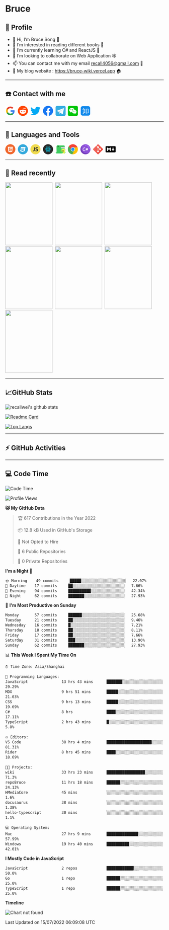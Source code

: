 # Bruce

## 🦁️ Profile

- 👋 Hi, I’m Bruce Song 🦁️
- 👀 I’m interested in reading different books 📖
- 🌱 I’m currently learning C# and ReactJS 🚀
- 💞️ I’m looking to collaborate on Web Application 🕸️
- 📫 You can contact me with my email recall4056@gmail.com 📮
- 📖 My blog website : https://bruce-wiki.vercel.app 🏠

---

## ☎️ Contact with me

<img height="32" width="32" src="/img/google.png"/>&nbsp;
<img height="32" width="32" src="/img/reddit.png"/>&nbsp;
<img height="32" width="32" src="/img/twitter.png"/>&nbsp;
<img height="32" width="32" src="/img/facebook.png"/>&nbsp;
<a href="https://t.me/recallwei" target="_blank" rel="noreferrer noopener"><img height="32" width="32" src="/img/telegram.png"/></a>&nbsp;
<img height="32" width="32" src="/img/wechat.png"/>&nbsp;
<img height="32" width="32" src="/img/zhihu.png"/>&nbsp;

---

## 🚀 Languages and Tools

<a href="https://bruce-wiki.vercel.app/docs/html" target="_blank" rel="noreferrer noopener"><img height="32" width="32" src="/img/html.png"/></a>&nbsp;
<a href="https://bruce-wiki.vercel.app/docs/css" target="_blank" rel="noreferrer noopener"><img height="32" width="32" src="/img/css.png"/></a>&nbsp;
<a href="https://bruce-wiki.vercel.app/docs/javascript" target="_blank" rel="noreferrer noopener"><img height="32" width="32" src="/img/javascript.png"/></a>&nbsp;
<a href="https://bruce-wiki.vercel.app/docs/react" target="_blank" rel="noreferrer noopener"><img height="32" width="32" src="/img/react.png"/></a>&nbsp;
<a href="https://bruce-wiki.vercel.app/docs/docusaurus" target="_blank" rel="noreferrer noopener"><img height="32" width="32" src="/img/docusaurus.png"/></a>&nbsp;
<img height="32" width="32" src="/img/chrome.png"/>&nbsp;
<a href="https://bruce-wiki.vercel.app/docs/csharp" target="_blank" rel="noreferrer noopener"><img height="32" width="32" src="/img/csharp.png"/></a>&nbsp;
<img height="32" width="32" src="/img/git.png"/>&nbsp;
<a href="https://bruce-wiki.vercel.app/docs/markdown" target="_blank" rel="noreferrer noopener"><img height="32" width="32" src="/img/markdown.png"/></a>&nbsp;

---

## 📖 Read recently

<img height="200" width="150" src="https://img9.doubanio.com/view/subject/s/public/s27283822.jpg"/>&nbsp;
<img height="200" width="150" src="https://img9.doubanio.com/view/subject/l/public/s33524212.jpg"/>&nbsp;
<img height="200" width="150" src="https://img9.doubanio.com/view/subject/m/public/s33460221.jpg"/>&nbsp;
<img height="200" width="150" src="https://img3.doubanio.com/view/subject/l/public/s8958650.jpg"/>&nbsp;
<img height="200" width="150" src="https://img9.doubanio.com/view/subject/l/public/s33703494.jpg"/>&nbsp;
<img height="200" width="150" src="https://img3.doubanio.com/view/subject/l/public/s29820180.jpg"/>&nbsp;
<img height="200" width="150" src="https://img9.doubanio.com/view/subject/l/public/s11329547.jpg"/>&nbsp;

---

## 📈GitHub Stats

![recallwei's github stats](https://github-readme-stats.vercel.app/api?username=recallwei&show_icons=true&theme=dracula&count_private=true&include_all_commits)

<!---
repository 卡片
--->

[![Readme Card](https://github-readme-stats.vercel.app/api/pin/?username=recallwei&repo=recallwei&theme=dracula)](https://github.com/recallwei/daily)

<!---
repository 常用语言 layout=compact（紧凑布局）
--->

[![Top Langs](https://github-readme-stats.vercel.app/api/top-langs/?username=recallwei&layout=compact&theme=dracula)](https://github.com/recallwei/daily)

---

## ⚡️ GitHub Activities

<!--START_SECTION:activity-->

<!--END_SECTION:activity-->

---

## 💻 Code Time

<!--START_SECTION:waka-->
![Code Time](http://img.shields.io/badge/Code%20Time-0%20secs-blue)

![Profile Views](http://img.shields.io/badge/Profile%20Views-10-blue)

**🐱 My GitHub Data** 

> 🏆 617 Contributions in the Year 2022
 > 
> 📦 12.8 kB Used in GitHub's Storage 
 > 
> 🚫 Not Opted to Hire
 > 
> 📜 6 Public Repositories 
 > 
> 🔑 0 Private Repositories  
 > 
**I'm a Night 🦉** 

```text
🌞 Morning    49 commits     █████░░░░░░░░░░░░░░░░░░░░   22.07% 
🌆 Daytime    17 commits     ██░░░░░░░░░░░░░░░░░░░░░░░   7.66% 
🌃 Evening    94 commits     ██████████░░░░░░░░░░░░░░░   42.34% 
🌙 Night      62 commits     ███████░░░░░░░░░░░░░░░░░░   27.93%

```
📅 **I'm Most Productive on Sunday** 

```text
Monday       57 commits     ██████░░░░░░░░░░░░░░░░░░░   25.68% 
Tuesday      21 commits     ██░░░░░░░░░░░░░░░░░░░░░░░   9.46% 
Wednesday    16 commits     █░░░░░░░░░░░░░░░░░░░░░░░░   7.21% 
Thursday     18 commits     ██░░░░░░░░░░░░░░░░░░░░░░░   8.11% 
Friday       17 commits     ██░░░░░░░░░░░░░░░░░░░░░░░   7.66% 
Saturday     31 commits     ███░░░░░░░░░░░░░░░░░░░░░░   13.96% 
Sunday       62 commits     ███████░░░░░░░░░░░░░░░░░░   27.93%

```


📊 **This Week I Spent My Time On** 

```text
⌚︎ Time Zone: Asia/Shanghai

💬 Programming Languages: 
JavaScript               13 hrs 43 mins      ███████░░░░░░░░░░░░░░░░░░   29.29% 
MDX                      9 hrs 51 mins       █████░░░░░░░░░░░░░░░░░░░░   21.03% 
CSS                      9 hrs 13 mins       █████░░░░░░░░░░░░░░░░░░░░   19.69% 
C#                       8 hrs               ████░░░░░░░░░░░░░░░░░░░░░   17.11% 
TypeScript               2 hrs 43 mins       █░░░░░░░░░░░░░░░░░░░░░░░░   5.8%

🔥 Editors: 
VS Code                  38 hrs 4 mins       ████████████████████░░░░░   81.31% 
Rider                    8 hrs 45 mins       ████░░░░░░░░░░░░░░░░░░░░░   18.69%

🐱‍💻 Projects: 
wiki                     33 hrs 23 mins      █████████████████░░░░░░░░   71.3% 
repoBruce                11 hrs 18 mins      ██████░░░░░░░░░░░░░░░░░░░   24.13% 
HMediaCore               45 mins             ░░░░░░░░░░░░░░░░░░░░░░░░░   1.6% 
docusaurus               38 mins             ░░░░░░░░░░░░░░░░░░░░░░░░░   1.38% 
hello-typescript         30 mins             ░░░░░░░░░░░░░░░░░░░░░░░░░   1.1%

💻 Operating System: 
Mac                      27 hrs 9 mins       ██████████████░░░░░░░░░░░   57.99% 
Windows                  19 hrs 40 mins      ██████████░░░░░░░░░░░░░░░   42.01%

```

**I Mostly Code in JavaScript** 

```text
JavaScript               2 repos             ████████████░░░░░░░░░░░░░   50.0% 
Go                       1 repo              ██████░░░░░░░░░░░░░░░░░░░   25.0% 
TypeScript               1 repo              ██████░░░░░░░░░░░░░░░░░░░   25.0%

```


**Timeline**

![Chart not found](https://raw.githubusercontent.com/recallwei/recallwei/main/charts/bar_graph.png) 


 Last Updated on 15/07/2022 06:09:08 UTC
<!--END_SECTION:waka-->
<!---
recallwei/recallwei is a ✨ special ✨ repository because its `README.md` (this file) appears on your GitHub profile.
You can click the Preview link to take a look at your changes.
--->
